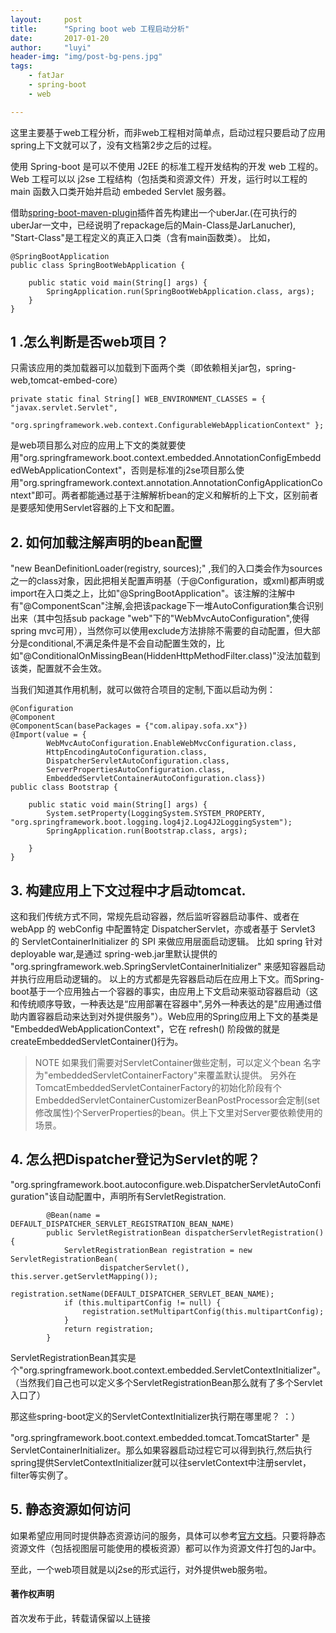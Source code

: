 ```yaml
---
layout:     post
title:      "Spring boot web 工程启动分析"
date:       2017-01-20
author:     "luyi"
header-img: "img/post-bg-pens.jpg"
tags:
    - fatJar
    - spring-boot
    - web

---
```


这里主要基于web工程分析，而非web工程相对简单点，启动过程只要启动了应用spring上下文就可以了，没有文档第2步之后的过程。

使用 Spring-boot 是可以不使用 J2EE 的标准工程开发结构的开发 web 工程的。Web 工程可以以 j2se 工程结构（包括类和资源文件）开发，运行时以工程的 main 函数入口类开始并启动 embeded Servlet 服务器。

借助[spring-boot-maven-plugin](http://docs.spring.io/spring-boot/docs/1.3.1.RELEASE/maven-plugin/examples/run-profiles.html)插件首先构建出一个uberJar.(在可执行的uberJar一文中，已经说明了repackage后的Main-Class是JarLanucher), "Start-Class"是工程定义的真正入口类（含有main函数类）。
比如，

```
@SpringBootApplication
public class SpringBootWebApplication {

    public static void main(String[] args) {
        SpringApplication.run(SpringBootWebApplication.class, args);
    }
}
```
## 1 .怎么判断是否web项目？

只需该应用的类加载器可以加载到下面两个类（即依赖相关jar包，spring-web,tomcat-embed-core）

```
private static final String[] WEB_ENVIRONMENT_CLASSES = { "javax.servlet.Servlet",
			"org.springframework.web.context.ConfigurableWebApplicationContext" };
```
是web项目那么对应的应用上下文的类就要使用"org.springframework.boot.context.embedded.AnnotationConfigEmbeddedWebApplicationContext"，否则是标准的j2se项目那么使用"org.springframework.context.annotation.AnnotationConfigApplicationContext"即可。两者都能通过基于注解解析bean的定义和解析的上下文，区别前者是要感知使用Servlet容器的上下文和配置。

## 2. 如何加载注解声明的bean配置

   "new BeanDefinitionLoader(registry, sources);" ,我们的入口类会作为sources之一的class对象，因此把相关配置声明基（于@Configuration，或xml)都声明或import在入口类之上，比如"@SpringBootApplication"。该注解的注解中有"@ComponentScan"注解,会把该package下一堆AutoConfiguration集合识别出来（其中包括sub package "web"下的"WebMvcAutoConfiguration",使得spring mvc可用），当然你可以使用exclude方法排除不需要的自动配置，但大部分是conditional,不满足条件是不会自动配置生效的，比如"@ConditionalOnMissingBean(HiddenHttpMethodFilter.class)"没法加载到该类，配置就不会生效。

当我们知道其作用机制，就可以做符合项目的定制,下面以启动为例：

```
@Configuration
@Component
@ComponentScan(basePackages = {"com.alipay.sofa.xx"})
@Import(value = {
        WebMvcAutoConfiguration.EnableWebMvcConfiguration.class,
        HttpEncodingAutoConfiguration.class,
        DispatcherServletAutoConfiguration.class,
        ServerPropertiesAutoConfiguration.class,
        EmbeddedServletContainerAutoConfiguration.class})
public class Bootstrap {

    public static void main(String[] args) {
        System.setProperty(LoggingSystem.SYSTEM_PROPERTY, "org.springframework.boot.logging.log4j2.Log4J2LoggingSystem");
        SpringApplication.run(Bootstrap.class, args);

    }
}
```
## 3. 构建应用上下文过程中才启动tomcat.

这和我们传统方式不同，常规先启动容器，然后监听容器启动事件、或者在 webApp 的 webConfig 中配置特定 DispatcherServlet，亦或者基于 Servlet3 的 ServletContainerInitializer 的 SPI 来做应用层面启动逻辑。 比如 spring 针对 deployable war,是通过 spring-web.jar里默认提供的 "org.springframework.web.SpringServletContainerInitializer" 来感知容器启动并执行应用启动逻辑的。 以上的方式都是先容器启动后在应用上下文。而Spring-boot基于一个应用独占一个容器的事实，由应用上下文启动来驱动容器启动（这和传统顺序导致，一种表达是“应用部署在容器中",另外一种表达的是"应用通过借助内置容器启动来达到对外提供服务"）。Web应用的Spring应用上下文的基类是 "EmbeddedWebApplicationContext"，它在 refresh() 阶段做的就是 createEmbeddedServletContainer()行为。

> NOTE
>如果我们需要对ServletContainer做些定制，可以定义个bean 名字为"embeddedServletContainerFactory"来覆盖默认提供。
>另外在TomcatEmbeddedServletContainerFactory的初始化阶段有个EmbeddedServletContainerCustomizerBeanPostProcessor会定制(set修改属性)个ServerProperties的bean。供上下文里对Server要依赖使用的场景。

## 4. 怎么把Dispatcher登记为Servlet的呢？

"org.springframework.boot.autoconfigure.web.DispatcherServletAutoConfiguration"该自动配置中，声明所有ServletRegistration.

```
		@Bean(name = DEFAULT_DISPATCHER_SERVLET_REGISTRATION_BEAN_NAME)
		public ServletRegistrationBean dispatcherServletRegistration() {
			ServletRegistrationBean registration = new ServletRegistrationBean(
					dispatcherServlet(), this.server.getServletMapping());
			registration.setName(DEFAULT_DISPATCHER_SERVLET_BEAN_NAME);
			if (this.multipartConfig != null) {
				registration.setMultipartConfig(this.multipartConfig);
			}
			return registration;
		}
```
ServletRegistrationBean其实是个"org.springframework.boot.context.embedded.ServletContextInitializer"。（当然我们自己也可以定义多个ServletRegistrationBean那么就有了多个Servlet入口了）

那这些spring-boot定义的ServletContextInitializer执行期在哪里呢？ ：）

"org.springframework.boot.context.embedded.tomcat.TomcatStarter" 是ServletContainerInitializer。那么如果容器启动过程它可以得到执行,然后执行spring提供ServletContextInitializer就可以往servletContext中注册servlet，filter等实例了。

## 5. 静态资源如何访问

如果希望应用同时提供静态资源访问的服务，具体可以参考[官方文档](http://docs.spring.io/spring-boot/docs/current/reference/html/boot-features-developing-web-applications.html#boot-features-spring-mvc-static-content)。只要将静态资源文件（包括视图层可能使用的模板资源）都可以作为资源文件打包的Jar中。

至此，一个web项目就是以j2se的形式运行，对外提供web服务啦。


#### 著作权声明

首次发布于此，转载请保留以上链接
